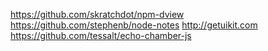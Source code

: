 https://github.com/skratchdot/npm-dview
https://github.com/stephenb/node-notes
http://getuikit.com
https://github.com/tessalt/echo-chamber-js
